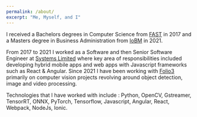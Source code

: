 ```yaml
---
permalink: /about/
excerpt: "Me, Myself, and I"
---
```


I received a Bachelors degrees in Computer Science from [FAST](https://www.nu.edu.pk/) in 2017 and a Masters degree in Business Administration from [IoBM](https://www.iobm.edu.pk/) in 2021.

From 2017 to 2021 I worked as a Software and then Senior Software Engineer at [Systems Limited](https://www.systemsltd.com/) where key area of responsibilities included developing hybrid mobile apps and web apps with Javascript frameworks such as React & Angular. Since 2021 I have been working with [Folio3](https://folio3.com/) primarily on computer vision projects revolving around object detection, image and video processing. 


Technologies that I have worked with include : Python, OpenCV, Gstreamer, TensorRT, ONNX, PyTorch, Tensorflow, Javascript, Angular, React, Webpack, NodeJs, Ionic.
